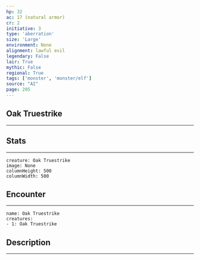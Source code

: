 ```yaml
---
hp: 32
ac: 17 (natural armor)
cr: 2
initiative: 3
type: 'aberration'    
size: 'Large'
environment: None
alignment: lawful evil
legendary: False
lair: True
mythic: False
regional: True
tags: ['monster', 'monster/elf']
source: "AI"
page: 205
---
```


## Oak Truestrike
---



## Stats
---

```statblock
creature: Oak Truestrike
image: None
columnHeight: 500
columnWidth: 500
```

## Encounter
---

```encounter-table
name: Oak Truestrike
creatures:
- 1: Oak Truestrike
```

## Description
---




